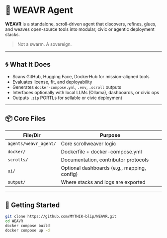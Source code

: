 # 🧠 WEAVR Agent

**WEAVR** is a standalone, scroll-driven agent that discovers, refines, glues, and weaves open-source tools into modular, civic or agentic deployment stacks.

> Not a swarm. A sovereign.

---

## 🌀 What It Does

- Scans GitHub, Hugging Face, DockerHub for mission-aligned tools
- Evaluates license, fit, and deployability
- Generates `docker-compose.yml`, `.env`, `.scroll` outputs
- Interfaces optionally with local LLMs (Ollama), dashboards, or civic ops
- Outputs `.zip` PORTLs for sellable or civic deployment

---

## 📦 Core Files

| File/Dir | Purpose |
|----------|---------|
| `agents/weavr_agent/` | Core scrollweaver logic |
| `docker/` | Dockerfile + docker-compose.yml |
| `scrolls/` | Documentation, contributor protocols |
| `ui/` | Optional dashboards (e.g., mapping, config) |
| `output/` | Where stacks and logs are exported |

---

## 🚀 Getting Started

```bash
git clone https://github.com/MYTHIK-blip/WEAVR.git
cd WEAVR
docker compose build
docker compose up -d

